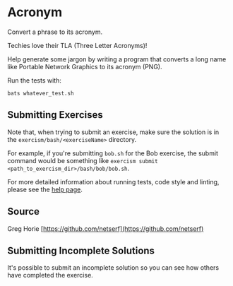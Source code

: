 # Acronym

Convert a phrase to its acronym.

Techies love their TLA (Three Letter Acronyms)!

Help generate some jargon by writing a program that converts a long name like Portable Network Graphics to its acronym (PNG).

Run the tests with:

    bats whatever_test.sh

## Submitting Exercises

Note that, when trying to submit an exercise, make sure the solution is in the `exercism/bash/<exerciseName>` directory.

For example, if you're submitting `bob.sh` for the Bob exercise, the submit command would be something like `exercism submit <path_to_exercism_dir>/bash/bob/bob.sh`.

For more detailed information about running tests, code style and linting, please see the [help page](http://exercism.io/languages/bash).

## Source

Greg Horie [https://github.com/netserf](https://github.com/netserf)

## Submitting Incomplete Solutions
It's possible to submit an incomplete solution so you can see how others have completed the exercise.

